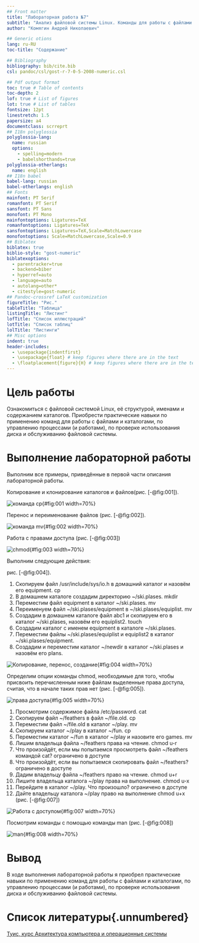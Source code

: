 ```yaml
---
## Front matter
title: "Лабораторная работа №7"
subtitle: "Анализ файловой системы Linux. Команды для работы с файлами и каталогами"
author: "Комягин Андрей Николаевич"

## Generic otions
lang: ru-RU
toc-title: "Содержание"

## Bibliography
bibliography: bib/cite.bib
csl: pandoc/csl/gost-r-7-0-5-2008-numeric.csl

## Pdf output format
toc: true # Table of contents
toc-depth: 2
lof: true # List of figures
lot: true # List of tables
fontsize: 12pt
linestretch: 1.5
papersize: a4
documentclass: scrreprt
## I18n polyglossia
polyglossia-lang:
  name: russian
  options:
	- spelling=modern
	- babelshorthands=true
polyglossia-otherlangs:
  name: english
## I18n babel
babel-lang: russian
babel-otherlangs: english
## Fonts
mainfont: PT Serif
romanfont: PT Serif
sansfont: PT Sans
monofont: PT Mono
mainfontoptions: Ligatures=TeX
romanfontoptions: Ligatures=TeX
sansfontoptions: Ligatures=TeX,Scale=MatchLowercase
monofontoptions: Scale=MatchLowercase,Scale=0.9
## Biblatex
biblatex: true
biblio-style: "gost-numeric"
biblatexoptions:
  - parentracker=true
  - backend=biber
  - hyperref=auto
  - language=auto
  - autolang=other*
  - citestyle=gost-numeric
## Pandoc-crossref LaTeX customization
figureTitle: "Рис."
tableTitle: "Таблица"
listingTitle: "Листинг"
lofTitle: "Список иллюстраций"
lotTitle: "Список таблиц"
lolTitle: "Листинги"
## Misc options
indent: true
header-includes:
  - \usepackage{indentfirst}
  - \usepackage{float} # keep figures where there are in the text
  - \floatplacement{figure}{H} # keep figures where there are in the text
---
```


# Цель работы

Ознакомиться с файловой системой Linux, её структурой, именами и содержанием каталогов. Приобрести практические навыки по применению команд для работы с файлами и каталогами, по управлению процессами (и работами), по проверке использования диска и обслуживанию файловой системы.

# Выполнение лабораторной работы

Выполним все примеры, приведённые в первой части описания лабораторной работы.

Копирование и клонирование каталогов и файлов(рис. [-@fig:001]).

![команда cp](image/1.PNG){#fig:001 width=70%}

Перенос и переименование файлов (рис. [-@fig:002]).

![команда mv](image/2.PNG){#fig:002 width=70%}

Работа с правами доступа (рис. [-@fig:003])  

![chmod](image/3.PNG){#fig:003 width=70%}

Выполним следующие действия:
 
рис. [-@fig:004]).
1. Скопируем файл /usr/include/sys/io.h в домашний каталог и назовём его equipment.  cp
2. В домашнем каталоге создадим директорию ~/ski.plases. mkdir
3. Переместим файл equipment в каталог ~/ski.plases. mv
4. Переименуем файл ~/ski.plases/equipment в ~/ski.plases/equiplist. mv
5. Создадим в домашнем каталоге файл abc1 и скопируем его в каталог ~/ski.plases, назовём его equiplist2. touch
6. Создадим каталог с именем equipment в каталоге ~/ski.plases.
7. Переместим файлы ~/ski.plases/equiplist и equiplist2 в каталог ~/ski.plases/equipment.
8. Создадим и переместим каталог ~/newdir в каталог ~/ski.plases и назовём его plans.

![Копирование, перенос, создание](image/4.PNG){#fig:004 width=70%}

Определим опции команды chmod, необходимые для того, чтобы присвоить перечисленным ниже файлам выделенные права доступа, считая, что в начале таких прав нет (рис. [-@fig:005]).

![права доступа](image/5.PNG){#fig:005 width=70%}

1. Просмотрим содержимое файла /etc/password. cat
2. Скопируем файл ~/feathers в файл ~/file.old. cp
3. Переместим файл ~/file.old в каталог ~/play. mv
4. Скопируем каталог ~/play в каталог ~/fun. cp
5. Переместим каталог ~/fun в каталог ~/play и назовите его games. mv
6. Лишим владельца файла ~/feathers права на чтение. chmod u-r
7. Что произойдёт, если мы попытаемся просмотреть файл ~/feathers командой cat? ограничено в доступе
8. Что произойдёт, если вы попытаемся скопировать файл ~/feathers? ограничено в доступе
9. Дадим владельцу файла ~/feathers право на чтение. chmod u+r
10. Лишите владельца каталога ~/play права на выполнение. chmod u-x
11. Перейдите в каталог ~/play. Что произошло? ограничено в доступе
12. Дайте владельцу каталога ~/play право на выполнение chmod u+x
 (рис. [-@fig:007]) 

![Работа с доступом](image/7.PNG){#fig:007 width=70%}

Посмотрим команды с помощью команды man (рис. [-@fig:008])

![man](image/8.PNG){#fig:008 width=70%}

# Вывод

В ходе выполнения лабораторной работы я приобрел практические навыки по применению команд для работы
с файлами и каталогами, по управлению процессами (и работами), по проверке использования диска и обслуживанию файловой системы.

# Список литературы{.unnumbered}

[Туис, курс Архитектура компьютера и операционные системы](https://esystem.rudn.ru/course/view.php?id=5790)
